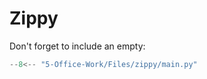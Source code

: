 # Zippy

Don't forget to include an empty:

```python title="main.py" linenums="1"
--8<-- "5-Office-Work/Files/zippy/main.py"
```
